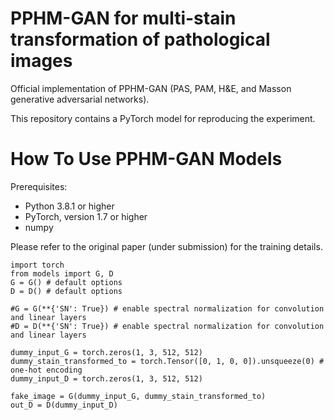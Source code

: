 # PPHM-GAN for multi-stain transformation of pathological images

Official implementation of PPHM-GAN (PAS, PAM, H&E, and Masson generative adversarial networks). 

This repository contains a PyTorch model for reproducing the experiment.

# How To Use PPHM-GAN Models

Prerequisites:
- Python 3.8.1 or higher
- PyTorch, version 1.7 or higher
- numpy

Please refer to the original paper (under submission) for the training details. 

```
import torch
from models import G, D
G = G() # default options
D = D() # default options

#G = G(**{'SN': True}) # enable spectral normalization for convolution and linear layers
#D = D(**{'SN': True}) # enable spectral normalization for convolution and linear layers

dummy_input_G = torch.zeros(1, 3, 512, 512)
dummy_stain_transformed_to = torch.Tensor([0, 1, 0, 0]).unsqueeze(0) # one-hot encoding
dummy_input_D = torch.zeros(1, 3, 512, 512)

fake_image = G(dummy_input_G, dummy_stain_transformed_to)
out_D = D(dummy_input_D)
```



